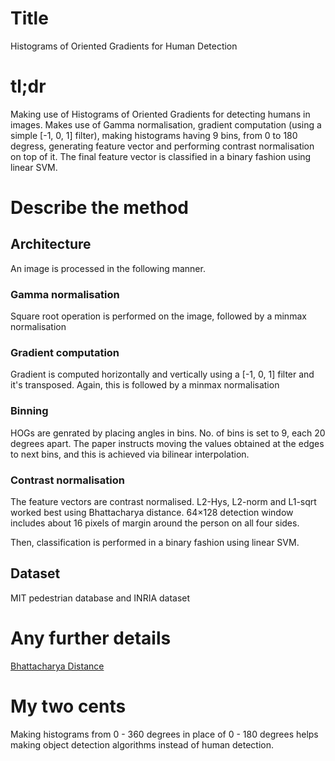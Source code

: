 # Title

Histograms of Oriented Gradients for Human Detection

# tl;dr

Making use of Histograms of Oriented Gradients for detecting humans in images. Makes use of Gamma normalisation, gradient computation (using a simple [-1, 0, 1] filter), making histograms having 9 bins, from 0 to 180 degress, generating feature vector and performing contrast normalisation on top of it. The final feature vector is classified in a binary fashion using linear SVM.

# Describe the method

## Architecture
An image is processed in the following manner.  

### Gamma normalisation
Square root operation is performed on the image, followed by a minmax normalisation

### Gradient computation

Gradient is computed horizontally and vertically using a [-1, 0, 1] filter and it's transposed. Again, this is followed by a minmax normalisation

### Binning

HOGs are genrated by placing angles in bins. No. of bins is set to 9, each 20 degrees apart. The paper instructs moving the values obtained at the edges to next bins, and this is achieved via bilinear interpolation.

### Contrast normalisation

The feature vectors are contrast normalised. L2-Hys, L2-norm and L1-sqrt
worked best using Bhattacharya distance. 64×128 detection window includes about 16 pixels of margin around the person on all four sides.

Then, classification is performed in a binary fashion using linear SVM.

## Dataset
MIT pedestrian database and INRIA dataset

# Any further details

[Bhattacharya Distance](https://en.wikipedia.org/wiki/Bhattacharyya_distance)

# My two cents

Making histograms from 0 - 360 degrees in place of 0 - 180 degrees helps making object detection algorithms instead of human detection.